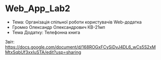 # Web_App_Lab2

* Тема: Організація спільної роботи користувачів Web-додатка
* Громко Олександр Олександрович КВ-21мп
* Тема Додатку: Телефонна книга

Звіт:
https://docs.google.com/document/d/168ROGxFCySiDvJ4DL6_wCs5S2xMMtxSqbUf3xxIuSTA/edit?usp=sharing
